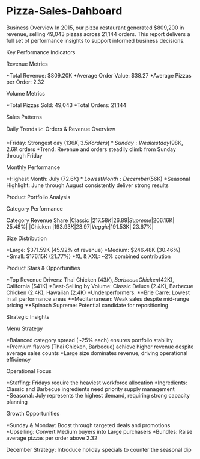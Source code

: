 # Pizza-Sales-Dahboard
Business Overview In 2015, our pizza restaurant generated $809,200 in revenue, selling 49,043 pizzas across 21,144 orders. This report delivers a full set of performance insights to support informed business decisions.

Key Performance Indicators

Revenue Metrics

*Total Revenue: $809.20K
*Average Order Value: $38.27
*Average Pizzas per Order: 2.32

Volume Metrics

*Total Pizzas Sold: 49,043
*Total Orders: 21,144

Sales Patterns

Daily Trends
📈 Orders & Revenue Overview

*Friday: Strongest day ($136K, 3.5K orders)
*Sunday: Weakest day ($98K, 2.6K orders
*Trend: Revenue and orders steadily climb from Sunday through Friday

Monthly Performance

*Highest Month: July ($72.6K)
*Lowest Month: December ($56K)
*Seasonal Highlight: June through August consistently deliver strong results

Product Portfolio Analysis

Category Performance

Category	Revenue	Share
|Classic	|$217.58K|	26.89%|
|Supreme	|$206.16K|	25.48%|
|Chicken	|$193.93K|  23.97%|
|Veggie	  |$191.53K|	23.67%|

Size Distribution

*Large: $371.59K (45.92% of revenue)
*Medium: $246.48K (30.46%)
*Small: $176.15K (21.77%)
*XL & XXL: ~2% combined contribution

Product Stars & Opportunities

*Top Revenue Drivers: Thai Chicken ($43K), Barbecue Chicken ($42K), California ($41K)
*Best-Selling by Volume: Classic Deluxe (2.4K), Barbecue Chicken (2.4K), Hawaiian (2.4K)
*Underperformers:
**Brie Carre: Lowest in all performance areas
**Mediterranean: Weak sales despite mid-range pricing
**Spinach Supreme: Potential candidate for repositioning

Strategic Insights

Menu Strategy

*Balanced category spread (~25% each) ensures portfolio stability
*Premium flavors (Thai Chicken, Barbecue) achieve higher revenue despite average sales counts
*Large size dominates revenue, driving operational efficiency

Operational Focus

*Staffing: Fridays require the heaviest workforce allocation
*Ingredients: Classic and Barbecue ingredients need priority supply management
*Seasonal: July represents the highest demand, requiring strong capacity planning

Growth Opportunities

*Sunday & Monday: Boost through targeted deals and promotions
*Upselling: Convert Medium buyers into Large purchasers
*Bundles: Raise average pizzas per order above 2.32

December Strategy: Introduce holiday specials to counter the seasonal dip
